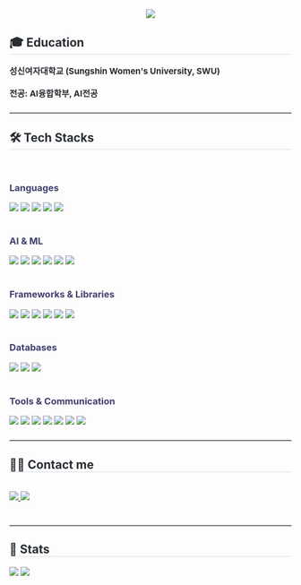 <div align= "center">
    <img src="https://capsule-render.vercel.app/api?type=waving&color=403F6F&height=240&text=JIWOO's%20GITHUB&animation=fadeIn&fontColor=ffffff&fontSize=50" />
    </div>
    <div style="text-align: left;"> 
  <h2 style="border-bottom: 1px solid #d8dee4; color: #282d33;"> 🎓 Education </h2>  
  <div style="font-weight: 700; font-size: 15px; text-align: left; color: #282d33;">
    성신여자대학교 (Sungshin Women's University, SWU)<br /><br />
    전공: AI융합학부, AI전공
  </div> 
</div>

<!-- ↓ 여기서 구분선 추가 ↓ -->
<hr style="border: none; border-top: 1px solid #d8dee4; margin: 24px 0;" />

<div style="text-align: left;">
  <h2 style="border-bottom: 1px solid #d8dee4; color: #282d33;"> 🛠️ Tech Stacks </h2><br>
  <!-- 💻 Languages -->
  <h3 style="color: #403F6F;">Languages</h3>
  <img src="https://img.shields.io/badge/Python-3776AB?style=for-the-badge&logo=Python&logoColor=white"/>
  <img src="https://img.shields.io/badge/JavaScript-F7DF1E?style=for-the-badge&logo=JavaScript&logoColor=white"/>
  <img src="https://img.shields.io/badge/Java-007396?style=for-the-badge&logo=Java&logoColor=white"/>
  <img src="https://img.shields.io/badge/C++-00599C?style=for-the-badge&logo=C%2B%2B&logoColor=white"/>
  <img src="https://img.shields.io/badge/HTML5-E34F26?style=for-the-badge&logo=HTML5&logoColor=white"/>
  <br/><br/>
  
  <!-- 🤖 AI & Machine Learning -->
  <h3 style="color: #403F6F;">AI & ML</h3>
  <img src="https://img.shields.io/badge/PyTorch-EE4C2C?style=for-the-badge&logo=PyTorch&logoColor=white"/>
  <img src="https://img.shields.io/badge/TensorFlow-FF6F00?style=for-the-badge&logo=TensorFlow&logoColor=white"/>
  <img src="https://img.shields.io/badge/scikit--learn-F7931E?style=for-the-badge&logo=scikit-learn&logoColor=white"/>
  <img src="https://img.shields.io/badge/OpenCV-5C3EE8?style=for-the-badge&logo=OpenCV&logoColor=white"/>
  <img src="https://img.shields.io/badge/HuggingFace-FFD21F?style=for-the-badge&logo=huggingface&logoColor=white"/>
  <img src="https://img.shields.io/badge/WandB-FFBE00?style=for-the-badge&logo=Weights%20%26%20Biases&logoColor=white"/>
  <br/><br/>

  <!-- 🧰 Frameworks & Libraries -->
  <h3 style="color: #403F6F;">Frameworks & Libraries</h3>
  <img src="https://img.shields.io/badge/FastAPI-009688?style=for-the-badge&logo=FastAPI&logoColor=white"/>
  <img src="https://img.shields.io/badge/Django-092E20?style=for-the-badge&logo=Django&logoColor=white"/>
  <img src="https://img.shields.io/badge/React-61DAFB?style=for-the-badge&logo=React&logoColor=black"/>
  <img src="https://img.shields.io/badge/ReactNative-61DAFB?style=for-the-badge&logo=React&logoColor=black"/>
  <img src="https://img.shields.io/badge/Vue.js-4FC08D?style=for-the-badge&logo=Vue.js&logoColor=white"/>
  <img src="https://img.shields.io/badge/Expo-000020?style=for-the-badge&logo=Expo&logoColor=white"/>
  <br/><br/>

  <!-- 🗄️ Databases -->
  <h3 style="color: #403F6F;">Databases</h3>
    <img src="https://img.shields.io/badge/PostgreSQL-316192?style=for-the-badge&logo=PostgreSQL&logoColor=white"/>
  <img src="https://img.shields.io/badge/Supabase-3ECF8E?style=for-the-badge&logo=Supabase&logoColor=white"/>
  <img src="https://img.shields.io/badge/MySQL-4479A1?style=for-the-badge&logo=MySQL&logoColor=white"/>
  <br/><br/>

  <!-- 🧑‍💼 Tools & Communication -->
  <h3 style="color: #403F6F;">Tools & Communication</h3>
<img src="https://img.shields.io/badge/Git-F05032?style=for-the-badge&logo=Git&logoColor=white"/>
<img src="https://img.shields.io/badge/GitHub-181717?style=for-the-badge&logo=GitHub&logoColor=white"/>
<img src="https://img.shields.io/badge/Docker-2496ED?style=for-the-badge&logo=Docker&logoColor=white"/>
<img src="https://img.shields.io/badge/Jira-0052CC?style=for-the-badge&logo=Jira&logoColor=white"/>
<img src="https://img.shields.io/badge/Slack-4A154B?style=for-the-badge&logo=Slack&logoColor=white"/>
<img src="https://img.shields.io/badge/Notion-000000?style=for-the-badge&logo=Notion&logoColor=white"/>
<img src="https://img.shields.io/badge/Figma-F24E1E?style=for-the-badge&logo=Figma&logoColor=white"/>

<hr style="border: none; border-top: 1px solid #d8dee4; margin: 24px 0;" />

</div>
    <div style="text-align: left;">
    <h2 style="border-bottom: 1px solid #d8dee4; color: #282d33;"> 🧑‍💻 Contact me </h2> <br> 
    <div style="text-align: left;"> <a href=mailto:jangjang0022@gmail.com> <img src="https://img.shields.io/badge/Gmail-EA4335?style=for-the-badge&logo=Gmail&logoColor=white&link=mailto:jangjang0022@gmail.com"> </a>
         <a href=https://rocky-passive-c54.notion.site/4e64f4fa18dc46ec8b9e1fcc29278f19?source=copy_link> <img src="https://img.shields.io/badge/Notion-000000?style=for-the-badge&logo=Notion&logoColor=white&link=https://rocky-passive-c54.notion.site/4e64f4fa18dc46ec8b9e1fcc29278f19?source=copy_link"> </a>
          </div>  <br> 
    <div style="text-align: left;">  </div> 
    </div>
    <hr style="border: none; border-top: 1px solid #d8dee4; margin: 24px 0;" />

<div style="text-align: left;"> 
    <h2 style="border-bottom: 1px solid #d8dee4; color: #282d33;"> 🏅 Stats </h2> <div style="text-align: left;"> <img src="https://github-readme-stats.vercel.app/api?username=zangzoo&bg_color=60,ffffff,ffffff&title_color=000000&text_color=000000"
         /> <img src="https://github-readme-stats.vercel.app/api/top-langs/?username=zangzoo&layout=compact&bg_color=60,ffffff,ffffff&title_color=000000&text_color=000000"
           /> </div> 
    </div>
    
